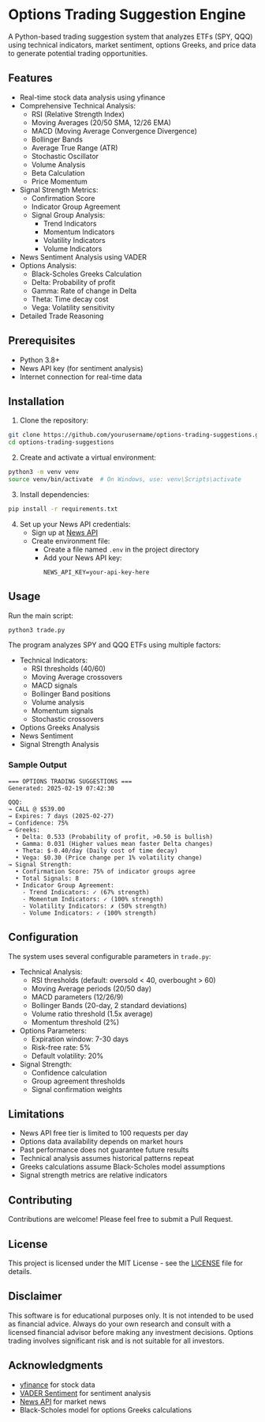# Options Trading Suggestion Engine

A Python-based trading suggestion system that analyzes ETFs (SPY, QQQ) using technical indicators, market sentiment, options Greeks, and price data to generate potential trading opportunities.

## Features

- Real-time stock data analysis using yfinance
- Comprehensive Technical Analysis:
  - RSI (Relative Strength Index)
  - Moving Averages (20/50 SMA, 12/26 EMA)
  - MACD (Moving Average Convergence Divergence)
  - Bollinger Bands
  - Average True Range (ATR)
  - Stochastic Oscillator
  - Volume Analysis
  - Beta Calculation
  - Price Momentum
- Signal Strength Metrics:
  - Confirmation Score
  - Indicator Group Agreement
  - Signal Group Analysis:
    - Trend Indicators
    - Momentum Indicators
    - Volatility Indicators
    - Volume Indicators
- News Sentiment Analysis using VADER
- Options Analysis:
  - Black-Scholes Greeks Calculation
  - Delta: Probability of profit
  - Gamma: Rate of change in Delta
  - Theta: Time decay cost
  - Vega: Volatility sensitivity
- Detailed Trade Reasoning

## Prerequisites

- Python 3.8+
- News API key (for sentiment analysis)
- Internet connection for real-time data

## Installation

1. Clone the repository:
```bash
git clone https://github.com/yourusername/options-trading-suggestions.git
cd options-trading-suggestions
```

2. Create and activate a virtual environment:
```bash
python3 -m venv venv
source venv/bin/activate  # On Windows, use: venv\Scripts\activate
```

3. Install dependencies:
```bash
pip install -r requirements.txt
```

4. Set up your News API credentials:
   - Sign up at [News API](https://newsapi.org/)
   - Create environment file:
     - Create a file named `.env` in the project directory
     - Add your News API key:
       ```
       NEWS_API_KEY=your-api-key-here
       ```

## Usage

Run the main script:
```bash
python3 trade.py
```

The program analyzes SPY and QQQ ETFs using multiple factors:
- Technical Indicators:
  - RSI thresholds (40/60)
  - Moving Average crossovers
  - MACD signals
  - Bollinger Band positions
  - Volume analysis
  - Momentum signals
  - Stochastic crossovers
- Options Greeks Analysis
- News Sentiment
- Signal Strength Analysis

### Sample Output
```
=== OPTIONS TRADING SUGGESTIONS ===
Generated: 2025-02-19 07:42:30

QQQ:
→ CALL @ $539.00
→ Expires: 7 days (2025-02-27)
→ Confidence: 75%
→ Greeks:
  • Delta: 0.533 (Probability of profit, >0.50 is bullish)
  • Gamma: 0.031 (Higher values mean faster Delta changes)
  • Theta: $-0.40/day (Daily cost of time decay)
  • Vega: $0.30 (Price change per 1% volatility change)
→ Signal Strength:
  • Confirmation Score: 75% of indicator groups agree
  • Total Signals: 8
  • Indicator Group Agreement:
    - Trend Indicators: ✓ (67% strength)
    - Momentum Indicators: ✓ (100% strength)
    - Volatility Indicators: ✗ (50% strength)
    - Volume Indicators: ✓ (100% strength)
```

## Configuration

The system uses several configurable parameters in `trade.py`:
- Technical Analysis:
  - RSI thresholds (default: oversold < 40, overbought > 60)
  - Moving Average periods (20/50 day)
  - MACD parameters (12/26/9)
  - Bollinger Bands (20-day, 2 standard deviations)
  - Volume ratio threshold (1.5x average)
  - Momentum threshold (2%)
- Options Parameters:
  - Expiration window: 7-30 days
  - Risk-free rate: 5%
  - Default volatility: 20%
- Signal Strength:
  - Confidence calculation
  - Group agreement thresholds
  - Signal confirmation weights

## Limitations

- News API free tier is limited to 100 requests per day
- Options data availability depends on market hours
- Past performance does not guarantee future results
- Technical analysis assumes historical patterns repeat
- Greeks calculations assume Black-Scholes model assumptions
- Signal strength metrics are relative indicators

## Contributing

Contributions are welcome! Please feel free to submit a Pull Request.

## License

This project is licensed under the MIT License - see the [LICENSE](LICENSE) file for details.

## Disclaimer

This software is for educational purposes only. It is not intended to be used as financial advice. Always do your own research and consult with a licensed financial advisor before making any investment decisions. Options trading involves significant risk and is not suitable for all investors.

## Acknowledgments

- [yfinance](https://github.com/ranaroussi/yfinance) for stock data
- [VADER Sentiment](https://github.com/cjhutto/vaderSentiment) for sentiment analysis
- [News API](https://newsapi.org/) for market news
- Black-Scholes model for options Greeks calculations

